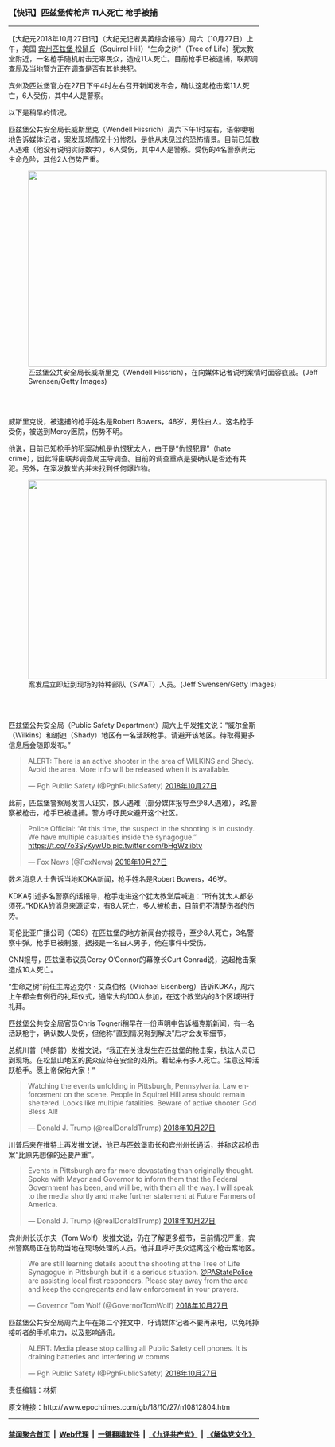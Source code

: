 ### 【快讯】匹兹堡传枪声 11人死亡 枪手被捕
------------------------

<p>
 【大纪元2018年10月27日讯】（大纪元记者吴英综合报导）周六（10月27日）上午，美国
 <a href="http://www.epochtimes.com/gb/tag/%E5%AE%BE%E5%B7%9E%E5%8C%B9%E5%85%B9%E5%A0%A1.html">
  宾州匹兹堡
 </a>
 松鼠丘（Squirrel Hill）“生命之树”（Tree of Life）犹太教堂附近，一名枪手随机射击无辜民众，造成11人死亡。目前枪手已被逮捕，联邦调查局及当地警方正在调查是否有其他共犯。
</p>
<p>
 宾州及匹兹堡官方在27日下午4时左右召开新闻发布会，确认这起枪击案11人死亡，6人受伤，其中4人是警察。
</p>
<p>
 以下是稍早的情况。
</p>
<p>
 匹兹堡公共安全局长威斯里克（Wendell Hissrich）周六下午1时左右，语带哽咽地告诉媒体记者，案发现场情况十分惨烈，是他从未见过的恐怖情景。目前已知数人遇难（他没有说明实际数字），6人受伤，其中4人是警察。受伤的4名警察尚无生命危险，其他2人伤势严重。
</p>
<figure class="wp-caption alignnone" id="attachment_10812909" style="width: 600px">
 <a href="http://i.epochtimes.com/assets/uploads/2018/10/GettyImages-1054313724.jpg">
  <img alt="" class="size-large wp-image-10812909" height="394" src="http://i.epochtimes.com/assets/uploads/2018/10/GettyImages-1054313724-600x394.jpg" width="600"/>
 </a>
 <br/><figcaption class="wp-caption-text">
  匹兹堡公共安全局长威斯里克（Wendell Hissrich），在向媒体记者说明案情时面容哀戚。(Jeff Swensen/Getty Images)
 </figcaption><br/>
</figure><br/>
<p>
 威斯里克说，被逮捕的枪手姓名是Robert Bowers，48岁，男性白人。这名枪手受伤，被送到Mercy医院，伤势不明。
</p>
<p>
 他说，目前已知枪手的犯案动机是仇恨犹太人，由于是“仇恨犯罪”（hate crime），因此将由联邦调查局主导调查。目前的调查重点是要确认是否还有共犯。另外，在案发教堂内并未找到任何爆炸物。
</p>
<figure class="wp-caption alignnone" id="attachment_10812912" style="width: 600px">
 <a href="http://i.epochtimes.com/assets/uploads/2018/10/GettyImages-1054313746.jpg">
  <img alt="" class="size-large wp-image-10812912" height="400" src="http://i.epochtimes.com/assets/uploads/2018/10/GettyImages-1054313746-600x400.jpg" width="600"/>
 </a>
 <br/><figcaption class="wp-caption-text">
  案发后立即赶到现场的特种部队（SWAT）人员。(Jeff Swensen/Getty Images)
 </figcaption><br/>
</figure><br/>
<p>
 匹兹堡公共安全局（Public Safety Department）周六上午发推文说：“威尔金斯（Wilkins）和谢迪（Shady）地区有一名活跃枪手。请避开该地区。待取得更多信息后会随即发布。”
</p>
<p>
</p>
<blockquote class="twitter-tweet" data-lang="zh-tw">
 <p dir="ltr" lang="en">
  ALERT: There is an active shooter in the area of WILKINS and Shady. Avoid the area. More info will be released when it is available.
 </p>
 <p>
  — Pgh Public Safety (@PghPublicSafety)
  <a href="https://twitter.com/PghPublicSafety/status/1056192400354394113?ref_src=twsrc%5Etfw">
   2018年10月27日
  </a>
 </p>
</blockquote>
<p>
 <p>
  此前，匹兹堡警察局发言人证实，数人遇难（部分媒体报导至少8人遇难），3名警察被枪击，枪手已被逮捕。警方呼吁民众避开这个社区。
 </p>
</p>
<p>
</p>
<blockquote class="twitter-tweet" data-lang="zh-tw">
 <p dir="ltr" lang="en">
  Police Official: “At this time, the suspect in the shooting is in custody. We have multiple casualties inside the synagogue.”
  <a href="https://t.co/7o3SyKywUb">
   https://t.co/7o3SyKywUb
  </a>
  <a href="https://t.co/bHgWziibtv">
   pic.twitter.com/bHgWziibtv
  </a>
 </p>
 <p>
  — Fox News (@FoxNews)
  <a href="https://twitter.com/FoxNews/status/1056207590286389250?ref_src=twsrc%5Etfw">
   2018年10月27日
  </a>
 </p>
</blockquote>
<p>
 <p>
  数名消息人士告诉当地KDKA新闻，枪手姓名是Robert Bowers，46岁。
 </p>
 <p>
  KDKA引述多名警察的话报导，枪手走进这个犹太教堂后喊道：“所有犹太人都必须死。”KDKA的消息来源证实，有8人死亡，多人被枪击，目前仍不清楚伤者的伤势。
 </p>
 <p>
  哥伦比亚广播公司（CBS）在匹兹堡的地方新闻台亦报导，至少8人死亡，3名警察中弹。枪手已被制服，据报是一名白人男子，他在事件中受伤。
 </p>
 <p>
  CNN报导，匹兹堡市议员Corey O’Connor的幕僚长Curt Conrad说，这起枪击案造成10人死亡。
 </p>
 <p>
  “生命之树”前任主席迈克尔・艾森伯格（Michael Eisenberg）告诉KDKA，周六上午都会有例行的礼拜仪式，通常大约100人参加，在这个教堂内的3个区域进行礼拜。
 </p>
 <p>
  匹兹堡公共安全局官员Chris Togneri稍早在一份声明中告诉福克斯新闻，有一名活跃枪手，确认数人受伤，但他称“直到情况得到解决”后才会发布细节。
 </p>
 <p>
  总统川普（特朗普）发推文说，“我正在关注发生在匹兹堡的枪击案，执法人员已到现场。在松鼠山地区的民众应待在安全的处所。看起来有多人死亡。注意这种活跃枪手。愿上帝保佑大家！”
 </p>
</p>
<p>
</p>
<blockquote class="twitter-tweet" data-lang="zh-tw">
 <p dir="ltr" lang="en">
  Watching the events unfolding in Pittsburgh, Pennsylvania. Law enforcement on the scene. People in Squirrel Hill area should remain sheltered. Looks like multiple fatalities. Beware of active shooter. God Bless All!
 </p>
 <p>
  — Donald J. Trump (@realDonaldTrump)
  <a href="https://twitter.com/realDonaldTrump/status/1056200966809288704?ref_src=twsrc%5Etfw">
   2018年10月27日
  </a>
 </p>
</blockquote>
<p>
 <p>
 </p>
 <p>
  川普后来在推特上再发推文说，他已与匹兹堡市长和宾州州长通话，并称这起枪击案“比原先想像的还要严重”。
 </p>
</p>
<p>
</p>
<blockquote class="twitter-tweet" data-lang="zh-tw">
 <p dir="ltr" lang="en">
  Events in Pittsburgh are far more devastating than originally thought. Spoke with Mayor and Governor to inform them that the Federal Government has been, and will be, with them all the way. I will speak to the media shortly and make further statement at Future Farmers of America.
 </p>
 <p>
  — Donald J. Trump (@realDonaldTrump)
  <a href="https://twitter.com/realDonaldTrump/status/1056220576098992129?ref_src=twsrc%5Etfw">
   2018年10月27日
  </a>
 </p>
</blockquote>
<p>
 <p>
 </p>
 <p>
  宾州州长沃尔夫（Tom Wolf）发推文说，仍在了解更多细节，目前情况严重，宾州警察局正在协助当地在现场处理的人员。他并且呼吁民众远离这个枪击案地区。
 </p>
</p>
<p>
</p>
<blockquote class="twitter-tweet" data-lang="zh-tw">
 <p dir="ltr" lang="en">
  We are still learning details about the shooting at the Tree of Life Synagogue in Pittsburgh but it is a serious situation.
  <a href="https://twitter.com/PAStatePolice?ref_src=twsrc%5Etfw">
   @PAStatePolice
  </a>
  are assisting local first responders. Please stay away from the area and keep the congregants and law enforcement in your prayers.
 </p>
 <p>
  — Governor Tom Wolf (@GovernorTomWolf)
  <a href="https://twitter.com/GovernorTomWolf/status/1056201928034697216?ref_src=twsrc%5Etfw">
   2018年10月27日
  </a>
 </p>
</blockquote>
<p>
 <p>
 </p>
 <p>
  匹兹堡公共安全局周六上午在第二个推文中，吁请媒体记者不要再来电，以免耗掉接听者的手机电力，以及影响通讯。
 </p>
</p>
<p>
</p>
<blockquote class="twitter-tweet" data-lang="zh-tw">
 <p dir="ltr" lang="en">
  ALERT: Media please stop calling all Public Safety cell phones. It is draining batteries and interfering w comms
 </p>
 <p>
  — Pgh Public Safety (@PghPublicSafety)
  <a href="https://twitter.com/PghPublicSafety/status/1056196974964367361?ref_src=twsrc%5Etfw">
   2018年10月27日
  </a>
 </p>
</blockquote>
<p>
 <p>
 </p>
 <p>
  责任编辑：林妍
 </p>
</p>
原文链接：http://www.epochtimes.com/gb/18/10/27/n10812804.htm


------------------------
#### [禁闻聚合首页](https://github.com/gfw-breaker/banned-news/blob/master/README.md) &nbsp;|&nbsp; [Web代理](https://github.com/gfw-breaker/open-proxy/blob/master/README.md) &nbsp;|&nbsp; [一键翻墙软件](https://github.com/gfw-breaker/nogfw/blob/master/README.md) &nbsp;|&nbsp; [《九评共产党》](https://github.com/gfw-breaker/9ping.md/blob/master/README.md#九评之一评共产党是什么) &nbsp;|&nbsp; [《解体党文化》](https://github.com/gfw-breaker/jtdwh.md/blob/master/README.md#绪论)